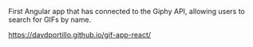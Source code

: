 First Angular app that has connected to the Giphy API, allowing users to search for GIFs by name.

https://davdportillo.github.io/gif-app-react/
